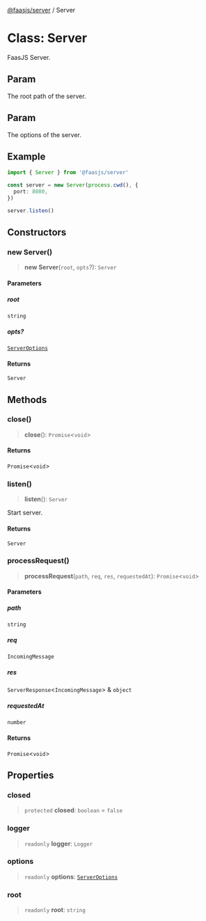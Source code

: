 [@faasjs/server](../README.md) / Server

# Class: Server

FaasJS Server.

## Param

The root path of the server.

## Param

The options of the server.

## Example

```ts
import { Server } from '@faasjs/server'

const server = new Server(process.cwd(), {
  port: 8080,
})

server.listen()
```

## Constructors

### new Server()

> **new Server**(`root`, `opts`?): `Server`

#### Parameters

##### root

`string`

##### opts?

[`ServerOptions`](../type-aliases/ServerOptions.md)

#### Returns

`Server`

## Methods

### close()

> **close**(): `Promise`\<`void`\>

#### Returns

`Promise`\<`void`\>

### listen()

> **listen**(): `Server`

Start server.

#### Returns

`Server`

### processRequest()

> **processRequest**(`path`, `req`, `res`, `requestedAt`): `Promise`\<`void`\>

#### Parameters

##### path

`string`

##### req

`IncomingMessage`

##### res

`ServerResponse`\<`IncomingMessage`\> & `object`

##### requestedAt

`number`

#### Returns

`Promise`\<`void`\>

## Properties

### closed

> `protected` **closed**: `boolean` = `false`

### logger

> `readonly` **logger**: `Logger`

### options

> `readonly` **options**: [`ServerOptions`](../type-aliases/ServerOptions.md)

### root

> `readonly` **root**: `string`
